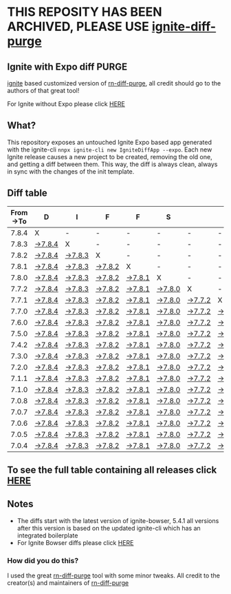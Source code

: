 # THIS REPOSITY HAS BEEN ARCHIVED, PLEASE USE [ignite-diff-purge](https://github.com/nirre7/ignite-diff-purge.git)




## Ignite with Expo diff PURGE

[ignite](https://github.com/infinitered/ignite) based customized version of [rn-diff-purge](https://github.com/react-native-community/rn-diff-purge/), all credit should go to the authors of that great tool!

For Ignite without Expo please click [HERE](https://github.com/nirre7/ignite-diff-purge)

## What?

This repository exposes an untouched Ignite Expo based app generated with the ignite-cli
`nnpx ignite-cli new IgniteDiffApp --expo`. Each new Ignite release causes a new project to be created, removing the old one, and getting a diff between them. This way, the diff is always clean, always in sync with the changes of the init template.

## Diff table

| From->To | D                                                                                                | I                                                                                                | F                                                                                                | F                                                                                                | S                                                                                                |                                                                                                  | =                                                                                                | =                                                                                                |                                                                                                  | F                                                                                                | U                                                                                                | N                                                                                                |                                                                                                  |                                                                                                  |                                                                                                  |                                                                                                  |                                                                                                  |                                                                                                  |                                                                                                  |     |
| -------- | ------------------------------------------------------------------------------------------------ | ------------------------------------------------------------------------------------------------ | ------------------------------------------------------------------------------------------------ | ------------------------------------------------------------------------------------------------ | ------------------------------------------------------------------------------------------------ | ------------------------------------------------------------------------------------------------ | ------------------------------------------------------------------------------------------------ | ------------------------------------------------------------------------------------------------ | ------------------------------------------------------------------------------------------------ | ------------------------------------------------------------------------------------------------ | ------------------------------------------------------------------------------------------------ | ------------------------------------------------------------------------------------------------ | ------------------------------------------------------------------------------------------------ | ------------------------------------------------------------------------------------------------ | ------------------------------------------------------------------------------------------------ | ------------------------------------------------------------------------------------------------ | ------------------------------------------------------------------------------------------------ | ------------------------------------------------------------------------------------------------ | ------------------------------------------------------------------------------------------------ | --- |
| 7.8.4    | X                                                                                                | -                                                                                                | -                                                                                                | -                                                                                                | -                                                                                                | -                                                                                                | -                                                                                                | -                                                                                                | -                                                                                                | -                                                                                                | -                                                                                                | -                                                                                                | -                                                                                                | -                                                                                                | -                                                                                                | -                                                                                                | -                                                                                                | -                                                                                                | -                                                                                                | -   |
| 7.8.3    | [->7.8.4](https://github.com/nirre7/ignite-expo-diff-purge/compare/release/7.8.3..release/7.8.4) | X                                                                                                | -                                                                                                | -                                                                                                | -                                                                                                | -                                                                                                | -                                                                                                | -                                                                                                | -                                                                                                | -                                                                                                | -                                                                                                | -                                                                                                | -                                                                                                | -                                                                                                | -                                                                                                | -                                                                                                | -                                                                                                | -                                                                                                | -                                                                                                | -   |
| 7.8.2    | [->7.8.4](https://github.com/nirre7/ignite-expo-diff-purge/compare/release/7.8.2..release/7.8.4) | [->7.8.3](https://github.com/nirre7/ignite-expo-diff-purge/compare/release/7.8.2..release/7.8.3) | X                                                                                                | -                                                                                                | -                                                                                                | -                                                                                                | -                                                                                                | -                                                                                                | -                                                                                                | -                                                                                                | -                                                                                                | -                                                                                                | -                                                                                                | -                                                                                                | -                                                                                                | -                                                                                                | -                                                                                                | -                                                                                                | -                                                                                                | -   |
| 7.8.1    | [->7.8.4](https://github.com/nirre7/ignite-expo-diff-purge/compare/release/7.8.1..release/7.8.4) | [->7.8.3](https://github.com/nirre7/ignite-expo-diff-purge/compare/release/7.8.1..release/7.8.3) | [->7.8.2](https://github.com/nirre7/ignite-expo-diff-purge/compare/release/7.8.1..release/7.8.2) | X                                                                                                | -                                                                                                | -                                                                                                | -                                                                                                | -                                                                                                | -                                                                                                | -                                                                                                | -                                                                                                | -                                                                                                | -                                                                                                | -                                                                                                | -                                                                                                | -                                                                                                | -                                                                                                | -                                                                                                | -                                                                                                | -   |
| 7.8.0    | [->7.8.4](https://github.com/nirre7/ignite-expo-diff-purge/compare/release/7.8.0..release/7.8.4) | [->7.8.3](https://github.com/nirre7/ignite-expo-diff-purge/compare/release/7.8.0..release/7.8.3) | [->7.8.2](https://github.com/nirre7/ignite-expo-diff-purge/compare/release/7.8.0..release/7.8.2) | [->7.8.1](https://github.com/nirre7/ignite-expo-diff-purge/compare/release/7.8.0..release/7.8.1) | X                                                                                                | -                                                                                                | -                                                                                                | -                                                                                                | -                                                                                                | -                                                                                                | -                                                                                                | -                                                                                                | -                                                                                                | -                                                                                                | -                                                                                                | -                                                                                                | -                                                                                                | -                                                                                                | -                                                                                                | -   |
| 7.7.2    | [->7.8.4](https://github.com/nirre7/ignite-expo-diff-purge/compare/release/7.7.2..release/7.8.4) | [->7.8.3](https://github.com/nirre7/ignite-expo-diff-purge/compare/release/7.7.2..release/7.8.3) | [->7.8.2](https://github.com/nirre7/ignite-expo-diff-purge/compare/release/7.7.2..release/7.8.2) | [->7.8.1](https://github.com/nirre7/ignite-expo-diff-purge/compare/release/7.7.2..release/7.8.1) | [->7.8.0](https://github.com/nirre7/ignite-expo-diff-purge/compare/release/7.7.2..release/7.8.0) | X                                                                                                | -                                                                                                | -                                                                                                | -                                                                                                | -                                                                                                | -                                                                                                | -                                                                                                | -                                                                                                | -                                                                                                | -                                                                                                | -                                                                                                | -                                                                                                | -                                                                                                | -                                                                                                | -   |
| 7.7.1    | [->7.8.4](https://github.com/nirre7/ignite-expo-diff-purge/compare/release/7.7.1..release/7.8.4) | [->7.8.3](https://github.com/nirre7/ignite-expo-diff-purge/compare/release/7.7.1..release/7.8.3) | [->7.8.2](https://github.com/nirre7/ignite-expo-diff-purge/compare/release/7.7.1..release/7.8.2) | [->7.8.1](https://github.com/nirre7/ignite-expo-diff-purge/compare/release/7.7.1..release/7.8.1) | [->7.8.0](https://github.com/nirre7/ignite-expo-diff-purge/compare/release/7.7.1..release/7.8.0) | [->7.7.2](https://github.com/nirre7/ignite-expo-diff-purge/compare/release/7.7.1..release/7.7.2) | X                                                                                                | -                                                                                                | -                                                                                                | -                                                                                                | -                                                                                                | -                                                                                                | -                                                                                                | -                                                                                                | -                                                                                                | -                                                                                                | -                                                                                                | -                                                                                                | -                                                                                                | -   |
| 7.7.0    | [->7.8.4](https://github.com/nirre7/ignite-expo-diff-purge/compare/release/7.7.0..release/7.8.4) | [->7.8.3](https://github.com/nirre7/ignite-expo-diff-purge/compare/release/7.7.0..release/7.8.3) | [->7.8.2](https://github.com/nirre7/ignite-expo-diff-purge/compare/release/7.7.0..release/7.8.2) | [->7.8.1](https://github.com/nirre7/ignite-expo-diff-purge/compare/release/7.7.0..release/7.8.1) | [->7.8.0](https://github.com/nirre7/ignite-expo-diff-purge/compare/release/7.7.0..release/7.8.0) | [->7.7.2](https://github.com/nirre7/ignite-expo-diff-purge/compare/release/7.7.0..release/7.7.2) | [->7.7.1](https://github.com/nirre7/ignite-expo-diff-purge/compare/release/7.7.0..release/7.7.1) | X                                                                                                | -                                                                                                | -                                                                                                | -                                                                                                | -                                                                                                | -                                                                                                | -                                                                                                | -                                                                                                | -                                                                                                | -                                                                                                | -                                                                                                | -                                                                                                | -   |
| 7.6.0    | [->7.8.4](https://github.com/nirre7/ignite-expo-diff-purge/compare/release/7.6.0..release/7.8.4) | [->7.8.3](https://github.com/nirre7/ignite-expo-diff-purge/compare/release/7.6.0..release/7.8.3) | [->7.8.2](https://github.com/nirre7/ignite-expo-diff-purge/compare/release/7.6.0..release/7.8.2) | [->7.8.1](https://github.com/nirre7/ignite-expo-diff-purge/compare/release/7.6.0..release/7.8.1) | [->7.8.0](https://github.com/nirre7/ignite-expo-diff-purge/compare/release/7.6.0..release/7.8.0) | [->7.7.2](https://github.com/nirre7/ignite-expo-diff-purge/compare/release/7.6.0..release/7.7.2) | [->7.7.1](https://github.com/nirre7/ignite-expo-diff-purge/compare/release/7.6.0..release/7.7.1) | [->7.7.0](https://github.com/nirre7/ignite-expo-diff-purge/compare/release/7.6.0..release/7.7.0) | X                                                                                                | -                                                                                                | -                                                                                                | -                                                                                                | -                                                                                                | -                                                                                                | -                                                                                                | -                                                                                                | -                                                                                                | -                                                                                                | -                                                                                                | -   |
| 7.5.0    | [->7.8.4](https://github.com/nirre7/ignite-expo-diff-purge/compare/release/7.5.0..release/7.8.4) | [->7.8.3](https://github.com/nirre7/ignite-expo-diff-purge/compare/release/7.5.0..release/7.8.3) | [->7.8.2](https://github.com/nirre7/ignite-expo-diff-purge/compare/release/7.5.0..release/7.8.2) | [->7.8.1](https://github.com/nirre7/ignite-expo-diff-purge/compare/release/7.5.0..release/7.8.1) | [->7.8.0](https://github.com/nirre7/ignite-expo-diff-purge/compare/release/7.5.0..release/7.8.0) | [->7.7.2](https://github.com/nirre7/ignite-expo-diff-purge/compare/release/7.5.0..release/7.7.2) | [->7.7.1](https://github.com/nirre7/ignite-expo-diff-purge/compare/release/7.5.0..release/7.7.1) | [->7.7.0](https://github.com/nirre7/ignite-expo-diff-purge/compare/release/7.5.0..release/7.7.0) | [->7.6.0](https://github.com/nirre7/ignite-expo-diff-purge/compare/release/7.5.0..release/7.6.0) | X                                                                                                | -                                                                                                | -                                                                                                | -                                                                                                | -                                                                                                | -                                                                                                | -                                                                                                | -                                                                                                | -                                                                                                | -                                                                                                | -   |
| 7.4.2    | [->7.8.4](https://github.com/nirre7/ignite-expo-diff-purge/compare/release/7.4.2..release/7.8.4) | [->7.8.3](https://github.com/nirre7/ignite-expo-diff-purge/compare/release/7.4.2..release/7.8.3) | [->7.8.2](https://github.com/nirre7/ignite-expo-diff-purge/compare/release/7.4.2..release/7.8.2) | [->7.8.1](https://github.com/nirre7/ignite-expo-diff-purge/compare/release/7.4.2..release/7.8.1) | [->7.8.0](https://github.com/nirre7/ignite-expo-diff-purge/compare/release/7.4.2..release/7.8.0) | [->7.7.2](https://github.com/nirre7/ignite-expo-diff-purge/compare/release/7.4.2..release/7.7.2) | [->7.7.1](https://github.com/nirre7/ignite-expo-diff-purge/compare/release/7.4.2..release/7.7.1) | [->7.7.0](https://github.com/nirre7/ignite-expo-diff-purge/compare/release/7.4.2..release/7.7.0) | [->7.6.0](https://github.com/nirre7/ignite-expo-diff-purge/compare/release/7.4.2..release/7.6.0) | [->7.5.0](https://github.com/nirre7/ignite-expo-diff-purge/compare/release/7.4.2..release/7.5.0) | X                                                                                                | -                                                                                                | -                                                                                                | -                                                                                                | -                                                                                                | -                                                                                                | -                                                                                                | -                                                                                                | -                                                                                                | -   |
| 7.3.0    | [->7.8.4](https://github.com/nirre7/ignite-expo-diff-purge/compare/release/7.3.0..release/7.8.4) | [->7.8.3](https://github.com/nirre7/ignite-expo-diff-purge/compare/release/7.3.0..release/7.8.3) | [->7.8.2](https://github.com/nirre7/ignite-expo-diff-purge/compare/release/7.3.0..release/7.8.2) | [->7.8.1](https://github.com/nirre7/ignite-expo-diff-purge/compare/release/7.3.0..release/7.8.1) | [->7.8.0](https://github.com/nirre7/ignite-expo-diff-purge/compare/release/7.3.0..release/7.8.0) | [->7.7.2](https://github.com/nirre7/ignite-expo-diff-purge/compare/release/7.3.0..release/7.7.2) | [->7.7.1](https://github.com/nirre7/ignite-expo-diff-purge/compare/release/7.3.0..release/7.7.1) | [->7.7.0](https://github.com/nirre7/ignite-expo-diff-purge/compare/release/7.3.0..release/7.7.0) | [->7.6.0](https://github.com/nirre7/ignite-expo-diff-purge/compare/release/7.3.0..release/7.6.0) | [->7.5.0](https://github.com/nirre7/ignite-expo-diff-purge/compare/release/7.3.0..release/7.5.0) | [->7.4.2](https://github.com/nirre7/ignite-expo-diff-purge/compare/release/7.3.0..release/7.4.2) | X                                                                                                | -                                                                                                | -                                                                                                | -                                                                                                | -                                                                                                | -                                                                                                | -                                                                                                | -                                                                                                | -   |
| 7.2.0    | [->7.8.4](https://github.com/nirre7/ignite-expo-diff-purge/compare/release/7.2.0..release/7.8.4) | [->7.8.3](https://github.com/nirre7/ignite-expo-diff-purge/compare/release/7.2.0..release/7.8.3) | [->7.8.2](https://github.com/nirre7/ignite-expo-diff-purge/compare/release/7.2.0..release/7.8.2) | [->7.8.1](https://github.com/nirre7/ignite-expo-diff-purge/compare/release/7.2.0..release/7.8.1) | [->7.8.0](https://github.com/nirre7/ignite-expo-diff-purge/compare/release/7.2.0..release/7.8.0) | [->7.7.2](https://github.com/nirre7/ignite-expo-diff-purge/compare/release/7.2.0..release/7.7.2) | [->7.7.1](https://github.com/nirre7/ignite-expo-diff-purge/compare/release/7.2.0..release/7.7.1) | [->7.7.0](https://github.com/nirre7/ignite-expo-diff-purge/compare/release/7.2.0..release/7.7.0) | [->7.6.0](https://github.com/nirre7/ignite-expo-diff-purge/compare/release/7.2.0..release/7.6.0) | [->7.5.0](https://github.com/nirre7/ignite-expo-diff-purge/compare/release/7.2.0..release/7.5.0) | [->7.4.2](https://github.com/nirre7/ignite-expo-diff-purge/compare/release/7.2.0..release/7.4.2) | [->7.3.0](https://github.com/nirre7/ignite-expo-diff-purge/compare/release/7.2.0..release/7.3.0) | X                                                                                                | -                                                                                                | -                                                                                                | -                                                                                                | -                                                                                                | -                                                                                                | -                                                                                                | -   |
| 7.1.1    | [->7.8.4](https://github.com/nirre7/ignite-expo-diff-purge/compare/release/7.1.1..release/7.8.4) | [->7.8.3](https://github.com/nirre7/ignite-expo-diff-purge/compare/release/7.1.1..release/7.8.3) | [->7.8.2](https://github.com/nirre7/ignite-expo-diff-purge/compare/release/7.1.1..release/7.8.2) | [->7.8.1](https://github.com/nirre7/ignite-expo-diff-purge/compare/release/7.1.1..release/7.8.1) | [->7.8.0](https://github.com/nirre7/ignite-expo-diff-purge/compare/release/7.1.1..release/7.8.0) | [->7.7.2](https://github.com/nirre7/ignite-expo-diff-purge/compare/release/7.1.1..release/7.7.2) | [->7.7.1](https://github.com/nirre7/ignite-expo-diff-purge/compare/release/7.1.1..release/7.7.1) | [->7.7.0](https://github.com/nirre7/ignite-expo-diff-purge/compare/release/7.1.1..release/7.7.0) | [->7.6.0](https://github.com/nirre7/ignite-expo-diff-purge/compare/release/7.1.1..release/7.6.0) | [->7.5.0](https://github.com/nirre7/ignite-expo-diff-purge/compare/release/7.1.1..release/7.5.0) | [->7.4.2](https://github.com/nirre7/ignite-expo-diff-purge/compare/release/7.1.1..release/7.4.2) | [->7.3.0](https://github.com/nirre7/ignite-expo-diff-purge/compare/release/7.1.1..release/7.3.0) | [->7.2.0](https://github.com/nirre7/ignite-expo-diff-purge/compare/release/7.1.1..release/7.2.0) | X                                                                                                | -                                                                                                | -                                                                                                | -                                                                                                | -                                                                                                | -                                                                                                | -   |
| 7.1.0    | [->7.8.4](https://github.com/nirre7/ignite-expo-diff-purge/compare/release/7.1.0..release/7.8.4) | [->7.8.3](https://github.com/nirre7/ignite-expo-diff-purge/compare/release/7.1.0..release/7.8.3) | [->7.8.2](https://github.com/nirre7/ignite-expo-diff-purge/compare/release/7.1.0..release/7.8.2) | [->7.8.1](https://github.com/nirre7/ignite-expo-diff-purge/compare/release/7.1.0..release/7.8.1) | [->7.8.0](https://github.com/nirre7/ignite-expo-diff-purge/compare/release/7.1.0..release/7.8.0) | [->7.7.2](https://github.com/nirre7/ignite-expo-diff-purge/compare/release/7.1.0..release/7.7.2) | [->7.7.1](https://github.com/nirre7/ignite-expo-diff-purge/compare/release/7.1.0..release/7.7.1) | [->7.7.0](https://github.com/nirre7/ignite-expo-diff-purge/compare/release/7.1.0..release/7.7.0) | [->7.6.0](https://github.com/nirre7/ignite-expo-diff-purge/compare/release/7.1.0..release/7.6.0) | [->7.5.0](https://github.com/nirre7/ignite-expo-diff-purge/compare/release/7.1.0..release/7.5.0) | [->7.4.2](https://github.com/nirre7/ignite-expo-diff-purge/compare/release/7.1.0..release/7.4.2) | [->7.3.0](https://github.com/nirre7/ignite-expo-diff-purge/compare/release/7.1.0..release/7.3.0) | [->7.2.0](https://github.com/nirre7/ignite-expo-diff-purge/compare/release/7.1.0..release/7.2.0) | [->7.1.1](https://github.com/nirre7/ignite-expo-diff-purge/compare/release/7.1.0..release/7.1.1) | X                                                                                                | -                                                                                                | -                                                                                                | -                                                                                                | -                                                                                                | -   |
| 7.0.8    | [->7.8.4](https://github.com/nirre7/ignite-expo-diff-purge/compare/release/7.0.8..release/7.8.4) | [->7.8.3](https://github.com/nirre7/ignite-expo-diff-purge/compare/release/7.0.8..release/7.8.3) | [->7.8.2](https://github.com/nirre7/ignite-expo-diff-purge/compare/release/7.0.8..release/7.8.2) | [->7.8.1](https://github.com/nirre7/ignite-expo-diff-purge/compare/release/7.0.8..release/7.8.1) | [->7.8.0](https://github.com/nirre7/ignite-expo-diff-purge/compare/release/7.0.8..release/7.8.0) | [->7.7.2](https://github.com/nirre7/ignite-expo-diff-purge/compare/release/7.0.8..release/7.7.2) | [->7.7.1](https://github.com/nirre7/ignite-expo-diff-purge/compare/release/7.0.8..release/7.7.1) | [->7.7.0](https://github.com/nirre7/ignite-expo-diff-purge/compare/release/7.0.8..release/7.7.0) | [->7.6.0](https://github.com/nirre7/ignite-expo-diff-purge/compare/release/7.0.8..release/7.6.0) | [->7.5.0](https://github.com/nirre7/ignite-expo-diff-purge/compare/release/7.0.8..release/7.5.0) | [->7.4.2](https://github.com/nirre7/ignite-expo-diff-purge/compare/release/7.0.8..release/7.4.2) | [->7.3.0](https://github.com/nirre7/ignite-expo-diff-purge/compare/release/7.0.8..release/7.3.0) | [->7.2.0](https://github.com/nirre7/ignite-expo-diff-purge/compare/release/7.0.8..release/7.2.0) | [->7.1.1](https://github.com/nirre7/ignite-expo-diff-purge/compare/release/7.0.8..release/7.1.1) | [->7.1.0](https://github.com/nirre7/ignite-expo-diff-purge/compare/release/7.0.8..release/7.1.0) | X                                                                                                | -                                                                                                | -                                                                                                | -                                                                                                | -   |
| 7.0.7    | [->7.8.4](https://github.com/nirre7/ignite-expo-diff-purge/compare/release/7.0.7..release/7.8.4) | [->7.8.3](https://github.com/nirre7/ignite-expo-diff-purge/compare/release/7.0.7..release/7.8.3) | [->7.8.2](https://github.com/nirre7/ignite-expo-diff-purge/compare/release/7.0.7..release/7.8.2) | [->7.8.1](https://github.com/nirre7/ignite-expo-diff-purge/compare/release/7.0.7..release/7.8.1) | [->7.8.0](https://github.com/nirre7/ignite-expo-diff-purge/compare/release/7.0.7..release/7.8.0) | [->7.7.2](https://github.com/nirre7/ignite-expo-diff-purge/compare/release/7.0.7..release/7.7.2) | [->7.7.1](https://github.com/nirre7/ignite-expo-diff-purge/compare/release/7.0.7..release/7.7.1) | [->7.7.0](https://github.com/nirre7/ignite-expo-diff-purge/compare/release/7.0.7..release/7.7.0) | [->7.6.0](https://github.com/nirre7/ignite-expo-diff-purge/compare/release/7.0.7..release/7.6.0) | [->7.5.0](https://github.com/nirre7/ignite-expo-diff-purge/compare/release/7.0.7..release/7.5.0) | [->7.4.2](https://github.com/nirre7/ignite-expo-diff-purge/compare/release/7.0.7..release/7.4.2) | [->7.3.0](https://github.com/nirre7/ignite-expo-diff-purge/compare/release/7.0.7..release/7.3.0) | [->7.2.0](https://github.com/nirre7/ignite-expo-diff-purge/compare/release/7.0.7..release/7.2.0) | [->7.1.1](https://github.com/nirre7/ignite-expo-diff-purge/compare/release/7.0.7..release/7.1.1) | [->7.1.0](https://github.com/nirre7/ignite-expo-diff-purge/compare/release/7.0.7..release/7.1.0) | [->7.0.8](https://github.com/nirre7/ignite-expo-diff-purge/compare/release/7.0.7..release/7.0.8) | X                                                                                                | -                                                                                                | -                                                                                                | -   |
| 7.0.6    | [->7.8.4](https://github.com/nirre7/ignite-expo-diff-purge/compare/release/7.0.6..release/7.8.4) | [->7.8.3](https://github.com/nirre7/ignite-expo-diff-purge/compare/release/7.0.6..release/7.8.3) | [->7.8.2](https://github.com/nirre7/ignite-expo-diff-purge/compare/release/7.0.6..release/7.8.2) | [->7.8.1](https://github.com/nirre7/ignite-expo-diff-purge/compare/release/7.0.6..release/7.8.1) | [->7.8.0](https://github.com/nirre7/ignite-expo-diff-purge/compare/release/7.0.6..release/7.8.0) | [->7.7.2](https://github.com/nirre7/ignite-expo-diff-purge/compare/release/7.0.6..release/7.7.2) | [->7.7.1](https://github.com/nirre7/ignite-expo-diff-purge/compare/release/7.0.6..release/7.7.1) | [->7.7.0](https://github.com/nirre7/ignite-expo-diff-purge/compare/release/7.0.6..release/7.7.0) | [->7.6.0](https://github.com/nirre7/ignite-expo-diff-purge/compare/release/7.0.6..release/7.6.0) | [->7.5.0](https://github.com/nirre7/ignite-expo-diff-purge/compare/release/7.0.6..release/7.5.0) | [->7.4.2](https://github.com/nirre7/ignite-expo-diff-purge/compare/release/7.0.6..release/7.4.2) | [->7.3.0](https://github.com/nirre7/ignite-expo-diff-purge/compare/release/7.0.6..release/7.3.0) | [->7.2.0](https://github.com/nirre7/ignite-expo-diff-purge/compare/release/7.0.6..release/7.2.0) | [->7.1.1](https://github.com/nirre7/ignite-expo-diff-purge/compare/release/7.0.6..release/7.1.1) | [->7.1.0](https://github.com/nirre7/ignite-expo-diff-purge/compare/release/7.0.6..release/7.1.0) | [->7.0.8](https://github.com/nirre7/ignite-expo-diff-purge/compare/release/7.0.6..release/7.0.8) | [->7.0.7](https://github.com/nirre7/ignite-expo-diff-purge/compare/release/7.0.6..release/7.0.7) | X                                                                                                | -                                                                                                | -   |
| 7.0.5    | [->7.8.4](https://github.com/nirre7/ignite-expo-diff-purge/compare/release/7.0.5..release/7.8.4) | [->7.8.3](https://github.com/nirre7/ignite-expo-diff-purge/compare/release/7.0.5..release/7.8.3) | [->7.8.2](https://github.com/nirre7/ignite-expo-diff-purge/compare/release/7.0.5..release/7.8.2) | [->7.8.1](https://github.com/nirre7/ignite-expo-diff-purge/compare/release/7.0.5..release/7.8.1) | [->7.8.0](https://github.com/nirre7/ignite-expo-diff-purge/compare/release/7.0.5..release/7.8.0) | [->7.7.2](https://github.com/nirre7/ignite-expo-diff-purge/compare/release/7.0.5..release/7.7.2) | [->7.7.1](https://github.com/nirre7/ignite-expo-diff-purge/compare/release/7.0.5..release/7.7.1) | [->7.7.0](https://github.com/nirre7/ignite-expo-diff-purge/compare/release/7.0.5..release/7.7.0) | [->7.6.0](https://github.com/nirre7/ignite-expo-diff-purge/compare/release/7.0.5..release/7.6.0) | [->7.5.0](https://github.com/nirre7/ignite-expo-diff-purge/compare/release/7.0.5..release/7.5.0) | [->7.4.2](https://github.com/nirre7/ignite-expo-diff-purge/compare/release/7.0.5..release/7.4.2) | [->7.3.0](https://github.com/nirre7/ignite-expo-diff-purge/compare/release/7.0.5..release/7.3.0) | [->7.2.0](https://github.com/nirre7/ignite-expo-diff-purge/compare/release/7.0.5..release/7.2.0) | [->7.1.1](https://github.com/nirre7/ignite-expo-diff-purge/compare/release/7.0.5..release/7.1.1) | [->7.1.0](https://github.com/nirre7/ignite-expo-diff-purge/compare/release/7.0.5..release/7.1.0) | [->7.0.8](https://github.com/nirre7/ignite-expo-diff-purge/compare/release/7.0.5..release/7.0.8) | [->7.0.7](https://github.com/nirre7/ignite-expo-diff-purge/compare/release/7.0.5..release/7.0.7) | [->7.0.6](https://github.com/nirre7/ignite-expo-diff-purge/compare/release/7.0.5..release/7.0.6) | X                                                                                                | -   |
| 7.0.4    | [->7.8.4](https://github.com/nirre7/ignite-expo-diff-purge/compare/release/7.0.4..release/7.8.4) | [->7.8.3](https://github.com/nirre7/ignite-expo-diff-purge/compare/release/7.0.4..release/7.8.3) | [->7.8.2](https://github.com/nirre7/ignite-expo-diff-purge/compare/release/7.0.4..release/7.8.2) | [->7.8.1](https://github.com/nirre7/ignite-expo-diff-purge/compare/release/7.0.4..release/7.8.1) | [->7.8.0](https://github.com/nirre7/ignite-expo-diff-purge/compare/release/7.0.4..release/7.8.0) | [->7.7.2](https://github.com/nirre7/ignite-expo-diff-purge/compare/release/7.0.4..release/7.7.2) | [->7.7.1](https://github.com/nirre7/ignite-expo-diff-purge/compare/release/7.0.4..release/7.7.1) | [->7.7.0](https://github.com/nirre7/ignite-expo-diff-purge/compare/release/7.0.4..release/7.7.0) | [->7.6.0](https://github.com/nirre7/ignite-expo-diff-purge/compare/release/7.0.4..release/7.6.0) | [->7.5.0](https://github.com/nirre7/ignite-expo-diff-purge/compare/release/7.0.4..release/7.5.0) | [->7.4.2](https://github.com/nirre7/ignite-expo-diff-purge/compare/release/7.0.4..release/7.4.2) | [->7.3.0](https://github.com/nirre7/ignite-expo-diff-purge/compare/release/7.0.4..release/7.3.0) | [->7.2.0](https://github.com/nirre7/ignite-expo-diff-purge/compare/release/7.0.4..release/7.2.0) | [->7.1.1](https://github.com/nirre7/ignite-expo-diff-purge/compare/release/7.0.4..release/7.1.1) | [->7.1.0](https://github.com/nirre7/ignite-expo-diff-purge/compare/release/7.0.4..release/7.1.0) | [->7.0.8](https://github.com/nirre7/ignite-expo-diff-purge/compare/release/7.0.4..release/7.0.8) | [->7.0.7](https://github.com/nirre7/ignite-expo-diff-purge/compare/release/7.0.4..release/7.0.7) | [->7.0.6](https://github.com/nirre7/ignite-expo-diff-purge/compare/release/7.0.4..release/7.0.6) | [->7.0.5](https://github.com/nirre7/ignite-expo-diff-purge/compare/release/7.0.4..release/7.0.5) | X   |

## To see the full table containing all releases click [HERE](https://nirre7.github.io/ignite-expo-diff-purge/)

## Notes

- The diffs start with the latest version of ignite-bowser, 5.4.1 all versions after this version is based on the updated ignite-cli which has an integrated boilerplate
- For Ignite Bowser diffs please click [HERE](https://github.com/nirre7/ignite-bowser-diff-purge)

### How did you do this?

I used the great [rn-diff-purge](https://github.com/react-native-community/rn-diff-purge/) tool with some minor tweaks.
All credit to the creator(s) and maintainers of [rn-diff-purge](https://github.com/react-native-community/rn-diff-purge/)

